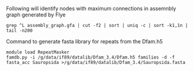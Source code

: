 Following will identify nodes with maximum connections in assemnbly graph generated by Flye

```
grep ^L assembly_graph.gfa | cut -f2 | sort | uniq -c | sort -k1,1n | tail -n200
```

Command to generate fasta library for repeats from the Dfam.h5

```
module load RepeatMasker
famdb.py -i /g/data/if89/datalib/Dfam_3.4/Dfam.h5 families -d -f fasta_acc Sauropsida >/g/data/if89/datalib/Dfam_3.4/Sauropsida.fasta
```
